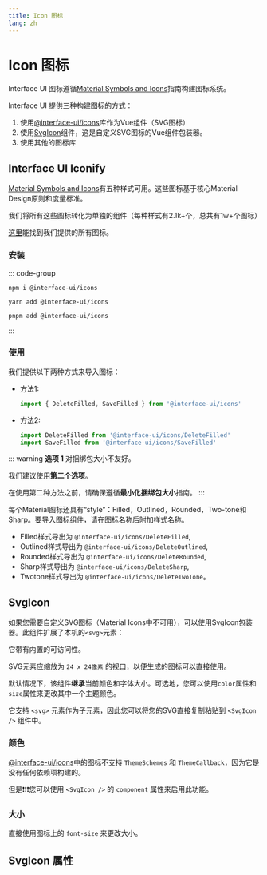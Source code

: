 ```yaml
---
title: Icon 图标
lang: zh
---
```


<script setup lang="ts">
  import iconProps from "../../../example/icon/description/zh-icon-props.ts";
  import svgIconProps from "../../../example/icon/description/zh-svgicon-props.ts";
</script>

# Icon 图标

Interface UI 图标遵循[Material Symbols and Icons](https://fonts.google.com/icons?icon.set=Material+Icons)指南构建图标系统。

Interface UI 提供三种构建图标的方式：
1. 使用[@interface-ui/icons](https://www.npmjs.com/package/@interface-ui/icons)库作为Vue组件（SVG图标）
2. 使用[SvgIcon](#svgicon)组件，这是自定义SVG图标的Vue组件包装器。
3. 使用其他的图标库

## Interface UI Iconify

[Material Symbols and Icons](https://fonts.google.com/icons?icon.set=Material+Icons)有五种样式可用。这些图标基于核心Material Design原则和度量标准。

我们将所有这些图标转化为单独的组件（每种样式有2.1k+个，总共有1w+个图标）

[这里](https://interface-ui.github.io/interface-ui-icons/)能找到我们提供的所有图标。


### 安装

::: code-group
```shell [npm]
npm i @interface-ui/icons
```

```shell [yarn]
yarn add @interface-ui/icons
```

```shell [pnpm]
pnpm add @interface-ui/icons
```
:::

### 使用

我们提供以下两种方式来导入图标：

* 方法1:
  ```js
  import { DeleteFilled, SaveFilled } from '@interface-ui/icons'
  ```
* 方法2:
  ```js
  import DeleteFilled from '@interface-ui/icons/DeleteFilled'
  import SaveFilled from '@interface-ui/icons/SaveFilled'
  ```

::: warning
**选项 1** 对捆绑包大小不友好。

我们建议使用**第二个选项**。

在使用第二种方法之前，请确保遵循**最小化捆绑包大小**指南。
:::

每个Material图标还具有“style”：Filled，Outlined，Rounded，Two-tone和Sharp。要导入图标组件，请在图标名称后附加样式名称。

- Filled样式导出为 `@interface-ui/icons/DeleteFilled`,
- Outlined样式导出为 `@interface-ui/icons/DeleteOutlined`,
- Rounded样式导出为 `@interface-ui/icons/DeleteRounded`,
- Sharp样式导出为 `@interface-ui/icons/DeleteSharp`,
- Twotone样式导出为 `@interface-ui/icons/DeleteTwoTone`。

<demo src="../../../example/icon/basic.vue" />

## SvgIcon

如果您需要自定义SVG图标（Material Icons中不可用），可以使用SvgIcon包装器。此组件扩展了本机的`<svg>`元素：

它带有内置的可访问性。

SVG元素应缩放为 `24 x 24像素` 的视口，以便生成的图标可以直接使用。

默认情况下，该组件**继承**当前颜色和字体大小。可选地，您可以使用`color`属性和`size`属性来更改其中一个主题颜色。

它支持 `<svg>` 元素作为子元素，因此您可以将您的SVG直接复制粘贴到 `<SvgIcon />` 组件中。
<demo src="../../../example/icon/svgicon.vue" />

### 颜色

[@interface-ui/icons](https://www.npmjs.com/package/@interface-ui/icons)中的图标不支持 `ThemeSchemes` 和 `ThemeCallback`，因为它是没有任何依赖项构建的。

但是❗️❗️❗️您可以使用 `<SvgIcon />` 的 `component` 属性来启用此功能。
<demo src="../../../example/icon/color.vue" preview="[6-9]" />

### 大小

直接使用图标上的 `font-size` 来更改大小。
<demo src="../../../example/icon/size.vue" preview="[6-9]" />


## SvgIcon 属性

<table-block type="propsZh" :data="svgIconProps" />
